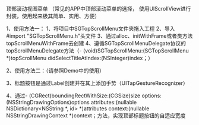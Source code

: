 
顶部滚动视图菜单 （常见的APP中顶部滚动菜单的选择， 使用UIScrollView进行封装，使用起来极其简单、实用、方便）

1、使用方法一：
    1、将项目中SGTopScrollMenu文件夹拖入工程
    2、导入#import "SGTopScrollMenu.h"头文件
    3、通过alloc、initWithFrame或者类方法topScrollMenuWithFrame去创建
    4、遵循SGTopScrollMenuDelegate协议的topScrollMenuDelegate方法（- (void)SGTopScrollMenu:(SGTopScrollMenu *)topScrollMenu didSelectTitleAtIndex:(NSInteger)index；）

2、使用方法二：（请参照Demo中的使用）

3、标题按钮是通过Label创建并在其上添加手势（UITapGestureRecognizer）

4、通过- (CGRect)boundingRectWithSize:(CGSize)size options:(NSStringDrawingOptions)options attributes:(nullable NSDictionary<NSString *, id> *)attributes context:(nullable NSStringDrawingContext *)context；方法，实现顶部标题按钮的自适应宽度
